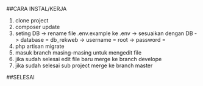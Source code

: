 ##CARA INSTAL/KERJA 

1. clone project
2. composer update
3. seting DB -> rename file .env.example ke .env -> sesuaikan dengan DB
	-> database = db_rekweb
	-> username = root
	-> password = 
3. php artisan migrate
4. masuk branch masing-masing untuk mengedit file
5. jika sudah selesai edit file baru merge ke branch develope
6. jika sudah selesai sub project merge ke branch master

##SELESAI